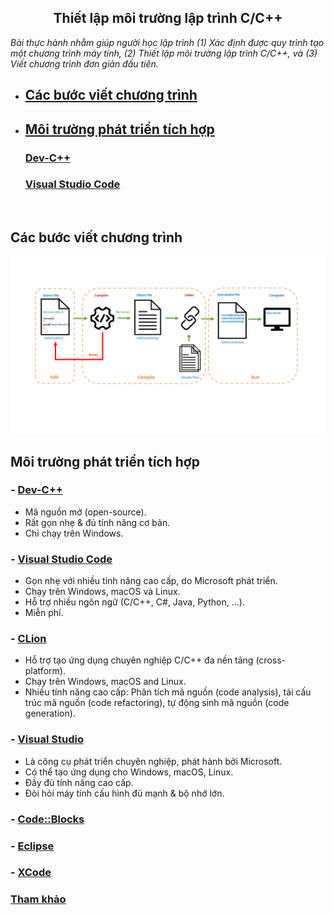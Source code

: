 <h2 align="center"> 
Thiết lập môi trường lập trình C/C++
</h2>

*Bài thực hành nhằm giúp người học lập trình (1) Xác định được quy trình tạo một chương trình máy tính, (2) Thiết lập môi trường lập trình C/C++, và (3) Viết chương trình đơn giản đầu tiên.*

- ## [Các bước viết chương trình](#programmingsteps)
- ## [Môi trường phát triển tích hợp](#ides)
    ### [Dev-C++](devcpp)
    ### [Visual Studio Code](vscode)
<br>

## Các bước viết chương trình
<img src="figs/c-programming-pipeline.PNG"/>

## Môi trường phát triển tích hợp<a name="ides"/>
### - [Dev-C++](devcpp)
- Mã nguồn mở (open-source).
- Rất gọn nhẹ & đủ tính năng cơ bản. 
- Chỉ chạy trên Windows.

### - [Visual Studio Code](vscode)
- Gọn nhẹ với nhiều tính năng cao cấp, do Microsoft phát triển.
- Chạy trên Windows, macOS và Linux.
- Hỗ trợ nhiều ngôn ngữ (C/C++, C#, Java, Python, ...).
- Miễn phí.

### - [CLion](https://www.jetbrains.com/clion/)
- Hỗ trợ tạo ứng dụng chuyên nghiệp C/C++ đa nền tảng (cross-platform).
- Chạy trên Windows, macOS and Linux.
- Nhiều tính năng cao cấp: Phân tích mã nguồn (code analysis), tái cấu trúc mã nguồn (code refactoring), tự động sinh mã nguồn (code generation).

### - [Visual Studio](https://visualstudio.microsoft.com/)
- Là công cụ phát triển chuyên nghiệp, phát hành bởi Microsoft.
- Có thể tạo ứng dụng cho Windows, macOS, Linux.
- Đầy đủ tính năng cao cấp.
- Đòi hỏi máy tính cấu hình đủ mạnh & bộ nhớ lớn.

### - [Code::Blocks](https://www.codeblocks.org/)
### - [Eclipse](https://www.eclipse.org/)
### - [XCode](https://developer.apple.com/xcode/)

### [Tham khảo](References.md)
